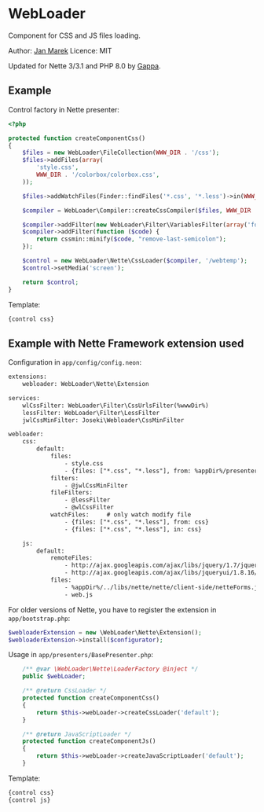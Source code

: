 ﻿WebLoader
=======================

Component for CSS and JS files loading.

Author: [Jan Marek](https://github.com/janmarek)
Licence: MIT

Updated for Nette 3/3.1 and PHP 8.0 by [Gappa](https://github.com/Gappa).

Example
-------

Control factory in Nette presenter:

```php
<?php

protected function createComponentCss()
{
	$files = new WebLoader\FileCollection(WWW_DIR . '/css');
	$files->addFiles(array(
		'style.css',
		WWW_DIR . '/colorbox/colorbox.css',
	));

	$files->addWatchFiles(Finder::findFiles('*.css', '*.less')->in(WWW_DIR . '/css'));

	$compiler = WebLoader\Compiler::createCssCompiler($files, WWW_DIR . '/temp');

	$compiler->addFilter(new WebLoader\Filter\VariablesFilter(array('foo' => 'bar')));
	$compiler->addFilter(function ($code) {
		return cssmin::minify($code, "remove-last-semicolon");
	});

	$control = new WebLoader\Nette\CssLoader($compiler, '/webtemp');
	$control->setMedia('screen');

	return $control;
}
```

Template:

```html
{control css}
```

Example with Nette Framework extension used
-------------------------------------------

Configuration in `app/config/config.neon`:

```html
extensions:
	webloader: WebLoader\Nette\Extension

services:
	wlCssFilter: WebLoader\Filter\CssUrlsFilter(%wwwDir%)
	lessFilter: WebLoader\Filter\LessFilter
	jwlCssMinFilter: Joseki\Webloader\CssMinFilter

webloader:
	css:
		default:
			files:
				- style.css
				- {files: ["*.css", "*.less"], from: %appDir%/presenters} # Nette\Utils\Finder support
			filters:
				- @jwlCssMinFilter
			fileFilters:
				- @lessFilter
				- @wlCssFilter
			watchFiles:		# only watch modify file
				- {files: ["*.css", "*.less"], from: css}
				- {files: ["*.css", "*.less"], in: css}

	js:
		default:
			remoteFiles:
				- http://ajax.googleapis.com/ajax/libs/jquery/1.7/jquery.min.js
				- http://ajax.googleapis.com/ajax/libs/jqueryui/1.8.16/jquery-ui.min.js
			files:
				- %appDir%/../libs/nette/nette/client-side/netteForms.js
				- web.js
```

For older versions of Nette, you have to register the extension in `app/bootstrap.php`:

```php
$webloaderExtension = new \WebLoader\Nette\Extension();
$webloaderExtension->install($configurator);
```

Usage in `app/presenters/BasePresenter.php`:

```php
	/** @var \WebLoader\Nette\LoaderFactory @inject */
	public $webLoader;

	/** @return CssLoader */
	protected function createComponentCss()
	{
		return $this->webLoader->createCssLoader('default');
	}

	/** @return JavaScriptLoader */
	protected function createComponentJs()
	{
		return $this->webLoader->createJavaScriptLoader('default');
	}
```


Template:

```html
{control css}
{control js}
```
